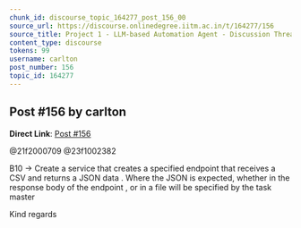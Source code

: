 ```yaml
---
chunk_id: discourse_topic_164277_post_156_00
source_url: https://discourse.onlinedegree.iitm.ac.in/t/164277/156
source_title: Project 1 - LLM-based Automation Agent - Discussion Thread [TDS Jan 2025]
content_type: discourse
tokens: 99
username: carlton
post_number: 156
topic_id: 164277
---
```


## Post #156 by carlton

**Direct Link**: [Post #156](https://discourse.onlinedegree.iitm.ac.in/t/164277/156)

@21f2000709 @23f1002382

B10 → Create a service that creates a specified endpoint that receives a CSV and returns a JSON data . Where the JSON is expected, whether in the response body of the endpoint , or in a file will be specified by the task master

Kind regards
